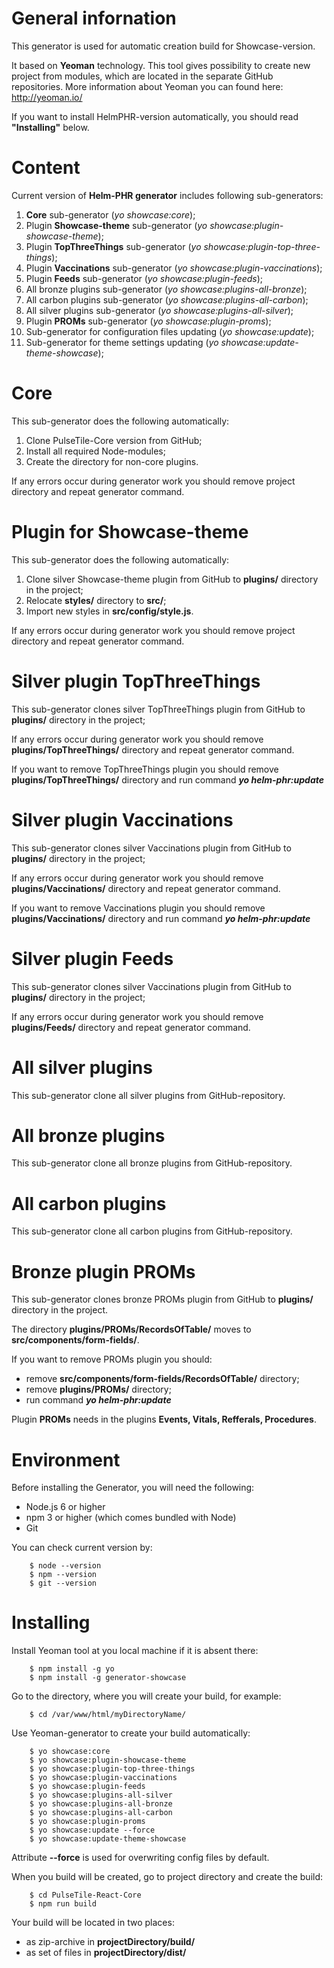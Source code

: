# General infornation

This generator is used for automatic creation build for Showcase-version. 

It based on **Yeoman** technology. This tool gives possibility to create new project from modules, which are located in the separate GitHub repositories. More information about Yeoman you can found here: http://yeoman.io/

If you want to install HelmPHR-version automatically, you should read **"Installing"** below.

# Content

Current version of **Helm-PHR generator** includes following sub-generators:
1) **Core** sub-generator (_yo showcase:core_);
2) Plugin **Showcase-theme** sub-generator (_yo showcase:plugin-showcase-theme_);
3) Plugin **TopThreeThings** sub-generator (_yo showcase:plugin-top-three-things_);
4) Plugin **Vaccinations** sub-generator (_yo showcase:plugin-vaccinations_);
5) Plugin **Feeds** sub-generator (_yo showcase:plugin-feeds_);
6) All bronze plugins sub-generator (_yo showcase:plugins-all-bronze_);
7) All carbon plugins sub-generator (_yo showcase:plugins-all-carbon_);
8) All silver plugins sub-generator (_yo showcase:plugins-all-silver_);
9) Plugin **PROMs** sub-generator (_yo showcase:plugin-proms_);
10) Sub-generator for configuration files updating (_yo showcase:update_);
11) Sub-generator for theme settings updating (_yo showcase:update-theme-showcase_);


# Core

This sub-generator does the following automatically:
1) Clone PulseTile-Core version from GitHub;
2) Install all required Node-modules;
3) Create the directory for non-core plugins.
 
If any errors occur during generator work you should remove project directory and repeat generator command.


# Plugin for Showcase-theme

This sub-generator does the following automatically:
1) Clone silver Showcase-theme plugin from GitHub to **plugins/** directory in the project;
2) Relocate **styles/** directory to **src/**;
3) Import new styles in **src/config/style.js**.
 
If any errors occur during generator work you should remove project directory and repeat generator command.


# Silver plugin TopThreeThings

This sub-generator clones silver TopThreeThings plugin from GitHub to **plugins/** directory in the project;
 
If any errors occur during generator work you should remove **plugins/TopThreeThings/** directory and repeat generator command.

If you want to remove TopThreeThings plugin you should remove **plugins/TopThreeThings/** directory and run command  **_yo helm-phr:update_**


# Silver plugin Vaccinations

This sub-generator clones silver Vaccinations plugin from GitHub to **plugins/** directory in the project;
 
If any errors occur during generator work you should remove **plugins/Vaccinations/** directory and repeat generator command.

If you want to remove Vaccinations plugin you should remove **plugins/Vaccinations/** directory and run command  **_yo helm-phr:update_**



# Silver plugin Feeds

This sub-generator clones silver Vaccinations plugin from GitHub to **plugins/** directory in the project;
 
If any errors occur during generator work you should remove **plugins/Feeds/** directory and repeat generator command.


# All silver plugins

This sub-generator clone all silver plugins from GitHub-repository.


# All bronze plugins

This sub-generator clone all bronze plugins from GitHub-repository.


# All carbon plugins

This sub-generator clone all carbon plugins from GitHub-repository.


# Bronze plugin PROMs

This sub-generator clones bronze PROMs plugin from GitHub to **plugins/** directory in the project.
 
The directory **plugins/PROMs/RecordsOfTable/** moves to **src/components/form-fields/**.

If you want to remove PROMs plugin you should:
 - remove **src/components/form-fields/RecordsOfTable/** directory;
 - remove **plugins/PROMs/** directory; 
 - run command  **_yo helm-phr:update_**

Plugin **PROMs** needs in the plugins **Events, Vitals, Refferals, Procedures**.


# Environment

Before installing the Generator, you will need the following:
- Node.js 6 or higher
- npm 3 or higher (which comes bundled with Node)
- Git

You can check current version by:
```
    $ node --version
    $ npm --version
    $ git --version
```

# Installing

Install Yeoman tool at you local machine if it is absent there:
```
    $ npm install -g yo
    $ npm install -g generator-showcase
```

Go to the directory, where you will create your build, for example:
```
    $ cd /var/www/html/myDirectoryName/
```

Use Yeoman-generator to create your build automatically:
```
    $ yo showcase:core
    $ yo showcase:plugin-showcase-theme
    $ yo showcase:plugin-top-three-things 
    $ yo showcase:plugin-vaccinations 
    $ yo showcase:plugin-feeds 
    $ yo showcase:plugins-all-silver
    $ yo showcase:plugins-all-bronze
    $ yo showcase:plugins-all-carbon
    $ yo showcase:plugin-proms 
    $ yo showcase:update --force
    $ yo showcase:update-theme-showcase
```

Attribute **--force** is used for overwriting config files by default.

When you build will be created, go to project directory and create the build:
```
    $ cd PulseTile-React-Core
    $ npm run build
```

Your build will be located in two places:
- as zip-archive in **projectDirectory/build/**
- as set of files in **projectDirectory/dist/**